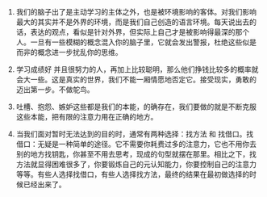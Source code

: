 1. 我们的脑子出了是主动学习的主体之外，也是被环境影响的客体。对我们影响最大的其实并不是外界的环境，而是我们自己创造的语言环境。每天说出去的话，表达的观点，看似是针对外界，但实际上自己才是被影响得最深的那个人。一旦有一些模糊的概念混入你的脑子里，它就会发出警报，杜绝这些似是而非的概念进一步扰乱你的思维。

2. 学习成绩好 并且很努力的人，再加上比较聪明，那么他们挣钱比较多的概率就会大一些。这是真实的世界，我们不能一厢情愿地否定它。接受现实，勇敢的迈出第一步。不做鸵鸟。

3. 吐槽、抱怨、嫉妒这些都是我们的本能，的确存在，我们要做的就是不断克服这些本能，把有限的注意力用在正确的地方。

4. 当我们面对暂时无法达到的目的时，通常有两种选择：找方法 和 找借口。找借口：无疑是一种简单的途径。它不需要你耗费过多的注意力，它也不用你去别的地方找钥匙，你甚至不用去思考，现成的句型就摆在那里。相比之下，找方法就显得困难很多了，你要锻炼自己的元认知能力，你要控制自己的注意力等等。有些人选择找借口，有些人选择找方法，最终的结果在最初做选择的时候已经出来了。


